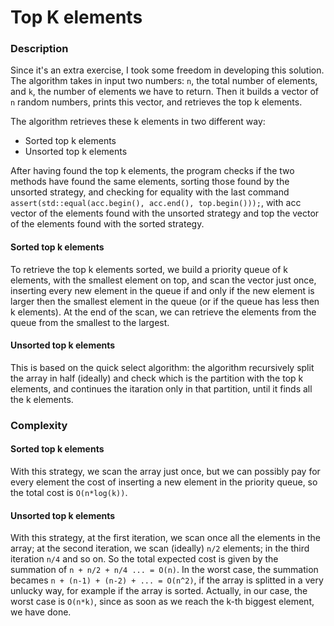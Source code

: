 # Top K elements

### Description
Since it's an extra exercise, I took some freedom in developing this solution. The algorithm takes in input two numbers: `n`, the total number of elements, and `k`, the number of elements we have to return. Then it builds a vector of `n` random numbers, prints this vector, and retrieves the top k elements. 

The algorithm retrieves these k elements in two different way:
- Sorted top k elements
- Unsorted top k elements

After having found the top k elements, the program checks if the two methods have found the same elements, sorting those found by the unsorted strategy, and checking for equality with the last command `assert(std::equal(acc.begin(), acc.end(), top.begin()));`, with acc vector of the elements found with the unsorted strategy and top the vector of the elements found with the sorted strategy.

#### Sorted top k elements
To retrieve the top k elements sorted, we build a priority queue of k elements, with the smallest element on top, and scan the vector just once, inserting every new element in the queue if and only if the new element is larger then the smallest element in the queue (or if the queue has less then k elements). At the end of the scan, we can retrieve the elements from the queue from the smallest to the largest.

#### Unsorted top k elements
This is based on the quick select algorithm: the algorithm recursively split the array in half (ideally) and check which is the partition with the top k elements, and continues the itaration only in that partition, until it finds all the k elements.

### Complexity
#### Sorted top k elements
With this strategy, we scan the array just once, but we can possibly pay for every element the cost of inserting a new element in the priority queue, so the total cost is `O(n*log(k))`.

#### Unsorted top k elements
With this strategy, at the first iteration, we scan once all the elements in the array; at the second iteration, we scan (ideally) `n/2` elements; in the third iteration `n/4` and so on. So the total expected cost is given by the summation of `n + n/2 + n/4 ... = O(n)`. In the worst case, the summation becames `n + (n-1) + (n-2) + ... = O(n^2)`, if the array is splitted in a very unlucky way, for example if the array is sorted. Actually, in our case, the worst case is `O(n*k)`, since as soon as we reach the k-th biggest element, we have done.
